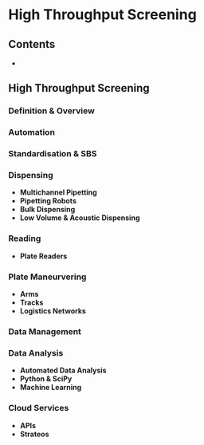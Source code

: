 # High Throughput Screening

## Contents
- [](#)

## High Throughput Screening 
### Definition & Overview
### Automation
### Standardisation & SBS
### Dispensing
- **Multichannel Pipetting**
- **Pipetting Robots**
- **Bulk Dispensing**
- **Low Volume & Acoustic Dispensing**
### Reading
- **Plate Readers**
### Plate Maneurvering
-  **Arms**
- **Tracks**
- **Logistics Networks**
### Data Management
### Data Analysis
- **Automated Data Analysis**
- **Python & SciPy**
- **Machine Learning**
### Cloud Services
- **APIs**
- **Strateos**

